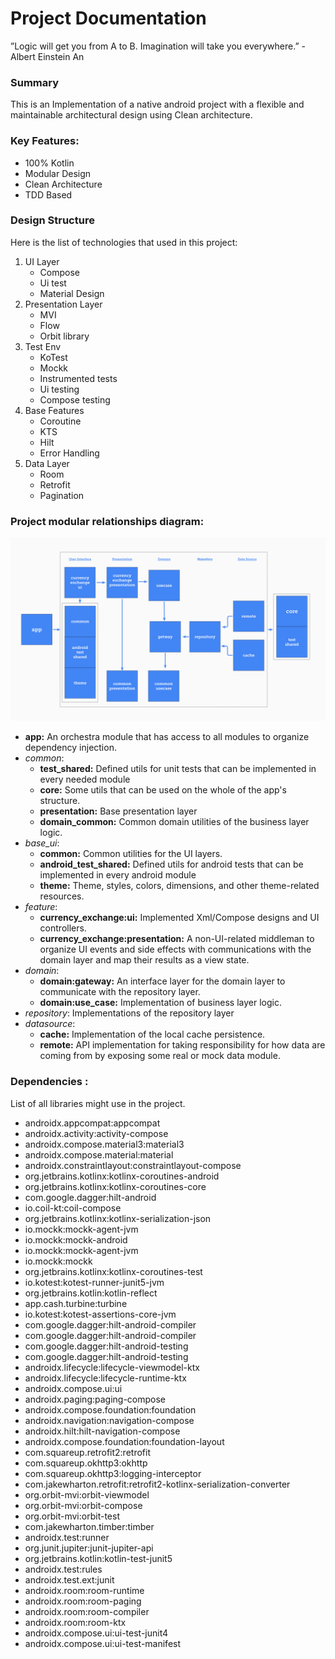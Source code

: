 # Project Documentation

”Logic will get you from A to B. Imagination will take you everywhere.” - Albert Einstein An

### Summary

This is an Implementation of a native android project with a flexible and maintainable architectural
design using Clean architecture.

### Key Features:

- 100% Kotlin
- Modular Design
- Clean Architecture
- TDD Based

### Design Structure

Here is the list of technologies that used in this project:

1. UI Layer
    - Compose
    - Ui test
    - Material Design
2. Presentation Layer
    - MVI
    - Flow
    - Orbit library
3. Test Env
    - KoTest
    - Mockk
    - Instrumented tests
    - Ui testing
    - Compose testing
4. Base Features
    - Coroutine
    - KTS
    - Hilt
    - Error Handling
5. Data Layer
    - Room
    - Retrofit
    - Pagination

### Project modular relationships diagram:

<img alt="Project Structure" src="doc/project_structure.png" width="600"/>

- **app:** An orchestra module that has access to all modules to organize dependency injection.
- _common_:
    - **test_shared:** Defined utils for unit tests that can be implemented in every needed module
    - **core:** Some utils that can be used on the whole of the app's structure.
    - **presentation:** Base presentation layer
    - **domain_common:** Common domain utilities of the business layer logic.
- _base_ui_:
    - **common:** Common utilities for the UI layers.
    - **android_test_shared:** Defined utils for android tests that can be implemented in every
      android module
    - **theme:** Theme, styles, colors, dimensions, and other theme-related resources.
- _feature_:
    - **currency_exchange:ui:** Implemented Xml/Compose designs and UI controllers.
    - **currency_exchange:presentation:** A non-UI-related middleman to organize UI events and side
      effects with communications with the domain layer and map their results as a view state.
- _domain_:
    - **domain:gateway:** An interface layer for the domain layer to communicate with the repository
      layer.
    - **domain:use_case:** Implementation of business layer logic.
- _repository_: Implementations of the repository layer
- _datasource_:
    - **cache:** Implementation of the local cache persistence.
    - **remote:** API implementation for taking responsibility for how data are coming from by
      exposing some real or mock data module.

### Dependencies :

List of all libraries might use in the project.

- androidx.appcompat:appcompat
- androidx.activity:activity-compose
- androidx.compose.material3:material3
- androidx.compose.material:material
- androidx.constraintlayout:constraintlayout-compose
- org.jetbrains.kotlinx:kotlinx-coroutines-android
- org.jetbrains.kotlinx:kotlinx-coroutines-core
- com.google.dagger:hilt-android
- io.coil-kt:coil-compose
- org.jetbrains.kotlinx:kotlinx-serialization-json
- io.mockk:mockk-agent-jvm
- io.mockk:mockk-android
- io.mockk:mockk-agent-jvm
- io.mockk:mockk
- org.jetbrains.kotlinx:kotlinx-coroutines-test
- io.kotest:kotest-runner-junit5-jvm
- org.jetbrains.kotlin:kotlin-reflect
- app.cash.turbine:turbine
- io.kotest:kotest-assertions-core-jvm
- com.google.dagger:hilt-android-compiler
- com.google.dagger:hilt-android-compiler
- com.google.dagger:hilt-android-testing
- com.google.dagger:hilt-android-testing
- androidx.lifecycle:lifecycle-viewmodel-ktx
- androidx.lifecycle:lifecycle-runtime-ktx
- androidx.compose.ui:ui
- androidx.paging:paging-compose
- androidx.compose.foundation:foundation
- androidx.navigation:navigation-compose
- androidx.hilt:hilt-navigation-compose
- androidx.compose.foundation:foundation-layout
- com.squareup.retrofit2:retrofit
- com.squareup.okhttp3:okhttp
- com.squareup.okhttp3:logging-interceptor
- com.jakewharton.retrofit:retrofit2-kotlinx-serialization-converter
- org.orbit-mvi:orbit-viewmodel
- org.orbit-mvi:orbit-compose
- org.orbit-mvi:orbit-test
- com.jakewharton.timber:timber
- androidx.test:runner
- org.junit.jupiter:junit-jupiter-api
- org.jetbrains.kotlin:kotlin-test-junit5
- androidx.test:rules
- androidx.test.ext:junit
- androidx.room:room-runtime
- androidx.room:room-paging
- androidx.room:room-compiler
- androidx.room:room-ktx
- androidx.compose.ui:ui-test-junit4
- androidx.compose.ui:ui-test-manifest
